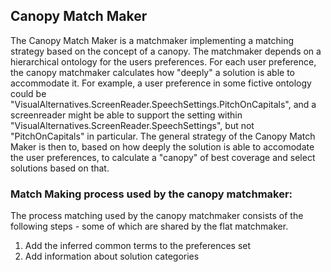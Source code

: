 ## Canopy Match Maker

The Canopy Match Maker is a matchmaker implementing a matching strategy based on the concept of a canopy. The matchmaker depends on a hierarchical ontology for the users preferences. For each user preference, the canopy matchmaker calculates how "deeply" a solution is able to accommodate it. For example, a user preference in some fictive ontology could be "VisualAlternatives.ScreenReader.SpeechSettings.PitchOnCapitals", and a screenreader might be able to support the setting within "VisualAlternatives.ScreenReader.SpeechSettings", but not "PitchOnCapitals" in particular. The general strategy of the Canopy Match Maker is then to, based on how deeply the solution is able to accomodate the user preferences, to calculate a "canopy" of best coverage and select solutions based on that.

### Match Making process used by the canopy matchmaker:

The process matching used by the canopy matchmaker consists of the following steps - some of which are shared by the flat matchmaker.

1. Add the inferred common terms to the preferences set
2. Add information about solution categories